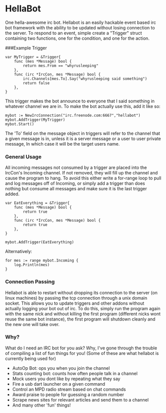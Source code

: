 # HellaBot

One hella-awesome irc bot. Hellabot is an easily hackable event based irc bot
framework with the ability to be updated without losing connection to the
server. To respond to an event, simple create a "Trigger" struct containing
two functions, one for the condition, and one for the action.

###Example Trigger

	var MyTrigger = &Trigger{
		func (mes *Message) bool {
			return mes.From == "whyrusleeping"
		},
		func (irc *IrcCon, mes *Message) bool {
			irc.Channels[mes.To].Say("whyrusleeping said something")
			return false
		},
	}

This trigger makes the bot announce to everyone that I said something
in whatever channel we are in. To make the bot actually use this,
add it like so:

	mybot := NewIrcConnection("irc.freenode.com:6667","hellabot")
	mybot.AddTrigger(MyTrigger)
	mybot.Start()

The 'To' field on the message object in triggers will refer to the channel that
a given message is in, unless it is a server message or a user to user private
message, In which case it will be the target users name.

### General Usage
All incoming messages not consumed by a trigger are placed into the IrcCon's
Incoming channel. If not removed, they will fill up the channel and cause the
program to hang. To avoid this either write a for-range loop to pull and log
messages off of Incoming, or simply add a trigger than does nothing but consume
all messages and make sure it is the last trigger added.

	var EatEverything = &Trigger{
		func (mes *Message) bool {
			return true
		},
		func (irc *IrcCon, mes *Message) bool {
			return true
		},
	}

	mybot.AddTrigger(EatEverything)

Alternatively:

	for mes := range mybot.Incoming {
		log.Println(mes)
	}

### Connection Passing

Hellabot is able to restart without dropping its connection to the server
(on linux machines) by passing the tcp connection through a unix domain socket.
This allows you to update triggers and other addons without actually logging
your bot out of irc. To do this, simply run the program again with the same nick 
and without killing the first program (different nicks wont reuse the same bot
instance), the first program will shutdown cleanly and the new one will take
over.

### Why?

What do I need an IRC bot for you ask? Why, I've gone through the trouble of
compiling a list of fun things for you! (Some of these are what hellabot is
currently being used for)

- AutoOp Bot: ops you when you join the channel
- Stats counting bot: counts how often people talk in a channel
- Mock users you dont like by repeating what they say
- Fire a usb dart launcher on a given command
- Control an MPD radio stream based on chat commands
- Award praise to people for guessing a random number
- Scrape news sites for relevant articles and send them to a channel
- And many other 'fun' things!
